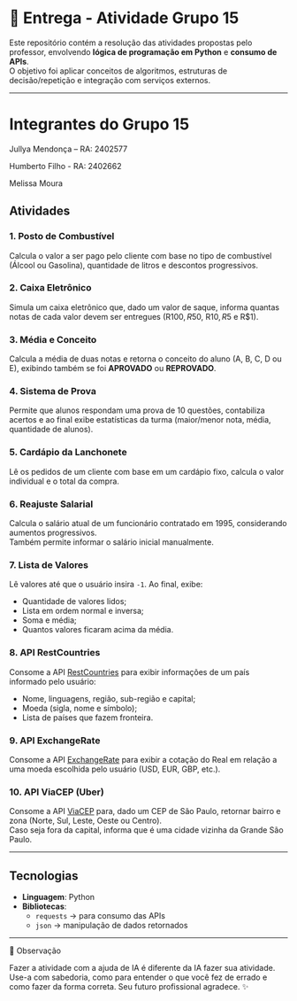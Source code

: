 # 📘 Entrega - Atividade Grupo 15

Este repositório contém a resolução das atividades propostas pelo professor, envolvendo **lógica de programação em Python** e **consumo de APIs**.  
O objetivo foi aplicar conceitos de algoritmos, estruturas de decisão/repetição e integração com serviços externos.

---
# Integrantes do Grupo 15

Jullya Mendonça – RA: 2402577

Humberto Filho - RA: 2402662

Melissa Moura

## Atividades

### 1. Posto de Combustível
Calcula o valor a ser pago pelo cliente com base no tipo de combustível (Álcool ou Gasolina), quantidade de litros e descontos progressivos.

### 2. Caixa Eletrônico
Simula um caixa eletrônico que, dado um valor de saque, informa quantas notas de cada valor devem ser entregues (R$100, R$50, R$10, R$5 e R$1).

### 3. Média e Conceito
Calcula a média de duas notas e retorna o conceito do aluno (A, B, C, D ou E), exibindo também se foi **APROVADO** ou **REPROVADO**.

### 4. Sistema de Prova
Permite que alunos respondam uma prova de 10 questões, contabiliza acertos e ao final exibe estatísticas da turma (maior/menor nota, média, quantidade de alunos).

### 5. Cardápio da Lanchonete
Lê os pedidos de um cliente com base em um cardápio fixo, calcula o valor individual e o total da compra.

### 6. Reajuste Salarial
Calcula o salário atual de um funcionário contratado em 1995, considerando aumentos progressivos.  
Também permite informar o salário inicial manualmente.

### 7. Lista de Valores
Lê valores até que o usuário insira `-1`. Ao final, exibe:
- Quantidade de valores lidos;
- Lista em ordem normal e inversa;
- Soma e média;
- Quantos valores ficaram acima da média.

### 8. API RestCountries 
Consome a API [RestCountries](https://restcountries.com/) para exibir informações de um país informado pelo usuário:
- Nome, linguagens, região, sub-região e capital;
- Moeda (sigla, nome e símbolo);
- Lista de países que fazem fronteira.

### 9. API ExchangeRate 
Consome a API [ExchangeRate](https://api.exchangerate-api.com/v4/latest/BRL) para exibir a cotação do Real em relação a uma moeda escolhida pelo usuário (USD, EUR, GBP, etc.).

### 10. API ViaCEP (Uber) 
Consome a API [ViaCEP](https://viacep.com.br/) para, dado um CEP de São Paulo, retornar bairro e zona (Norte, Sul, Leste, Oeste ou Centro).  
Caso seja fora da capital, informa que é uma cidade vizinha da Grande São Paulo.

---

## Tecnologias
- **Linguagem**: Python  
- **Bibliotecas**:
  - `requests` → para consumo das APIs
  - `json` → manipulação de dados retornados

---

📌 Observação

Fazer a atividade com a ajuda de IA é diferente da IA fazer sua atividade.
Use-a com sabedoria, como para entender o que você fez de errado e como fazer da forma correta.
Seu futuro profissional agradece. ✨
